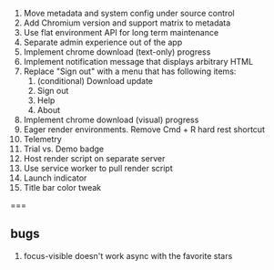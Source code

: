 1. Move metadata and system config under source control
2. Add Chromium version and support matrix to metadata
3. Use flat environment API for long term maintenance
4. Separate admin experience out of the app
5. Implement chrome download (text-only) progress
6. Implement notification message that displays arbitrary HTML
7. Replace "Sign out" with a menu that has following items:
   1. (conditional) Download update
   2. Sign out
   3. Help
   4. About
8. Implement chrome download (visual) progress
9. Eager render environments. Remove Cmd + R hard rest shortcut
10. Telemetry
11. Trial vs. Demo badge
12. Host render script on separate server
13. Use service worker to pull render script
14. Launch indicator
15. Title bar color tweak

===

## bugs

1. focus-visible doesn't work async with the favorite stars
